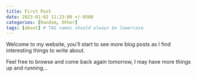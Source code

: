 ```yaml
---
title: First Post
date: 2023-01-02 11:23:00 +/-0500
categories: [Random, Other]
tags: [about] # TAG names should always be lowercase
---
```


Welcome to my website, you'll start to see more blog posts as I find interesting things to write about. <br />

Feel free to browse and come back again tomorrow, I may have more things up and running...
